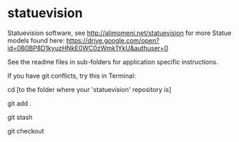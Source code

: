 # statuevision
Statuevision software, see http://alimomeni.net/statuevision for more
Statue models found here:
https://drive.google.com/open?id=0B0BP8D1kyuzHNkE0WC0zWmk1YkU&authuser=0

See the readme files in sub-folders for application specific instructions.

If you have git conflicts, try this in Terminal:

cd [to the folder where your 'statuevision' repository is]

git add .

git stash  

git checkout
